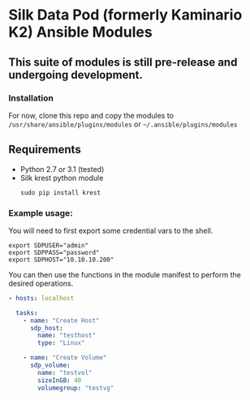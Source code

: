 # Silk Data Pod (formerly Kaminario K2) Ansible Modules
## This suite of modules is still pre-release and undergoing development. 

### Installation 
For now, clone this repo and copy the modules to `/usr/share/ansible/plugins/modules` or `~/.ansible/plugins/modules`

## Requirements
* Python 2.7 or 3.1 (tested)
* Silk krest python module
    ```
    sudo pip install krest
    ```

### Example usage: 

You will need to first export some credential vars to the shell. 

```
export SDPUSER="admin"
export SDPPASS="password"
export SDPHOST="10.10.10.200"
```

You can then use the functions in the module manifest to perform the desired operations. 
```yaml
- hosts: localhost

  tasks:
    - name: "Create Host"
      sdp_host: 
        name: "testhost"
        type: "Linux"

    - name: "Create Volume"
      sdp_volume: 
        name: "testvol"
        sizeInGB: 40
        volumegroup: "testvg"

```


